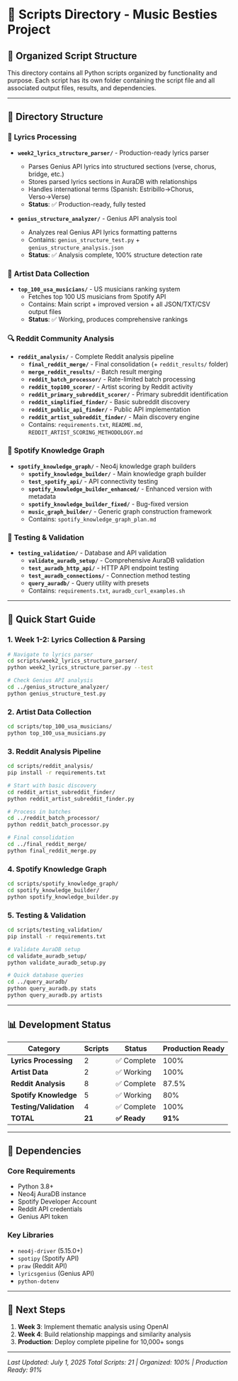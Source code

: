 # 📁 Scripts Directory - Music Besties Project

## 🎯 **Organized Script Structure**

This directory contains all Python scripts organized by functionality and purpose. Each script has its own folder containing the script file and all associated output files, results, and dependencies.

---

## 📂 **Directory Structure**

### 🎵 **Lyrics Processing**
- **`week2_lyrics_structure_parser/`** - Production-ready lyrics parser
  - Parses Genius API lyrics into structured sections (verse, chorus, bridge, etc.)
  - Stores parsed lyrics sections in AuraDB with relationships
  - Handles international terms (Spanish: Estribillo→Chorus, Verso→Verse)
  - **Status**: ✅ Production-ready, fully tested

- **`genius_structure_analyzer/`** - Genius API analysis tool
  - Analyzes real Genius API lyrics formatting patterns
  - Contains: `genius_structure_test.py` + `genius_structure_analysis.json`
  - **Status**: ✅ Analysis complete, 100% structure detection rate

### 🎤 **Artist Data Collection**
- **`top_100_usa_musicians/`** - US musicians ranking system
  - Fetches top 100 US musicians from Spotify API
  - Contains: Main script + improved version + all JSON/TXT/CSV output files
  - **Status**: ✅ Working, produces comprehensive rankings

### 🔍 **Reddit Community Analysis**
- **`reddit_analysis/`** - Complete Reddit analysis pipeline
  - **`final_reddit_merge/`** - Final consolidation (+ `reddit_results/` folder)
  - **`merge_reddit_results/`** - Batch result merging
  - **`reddit_batch_processor/`** - Rate-limited batch processing
  - **`reddit_top100_scorer/`** - Artist scoring by Reddit activity
  - **`reddit_primary_subreddit_scorer/`** - Primary subreddit identification
  - **`reddit_simplified_finder/`** - Basic subreddit discovery
  - **`reddit_public_api_finder/`** - Public API implementation
  - **`reddit_artist_subreddit_finder/`** - Main discovery engine
  - Contains: `requirements.txt`, `README.md`, `REDDIT_ARTIST_SCORING_METHODOLOGY.md`

### 🎼 **Spotify Knowledge Graph**
- **`spotify_knowledge_graph/`** - Neo4j knowledge graph builders
  - **`spotify_knowledge_builder/`** - Main knowledge graph builder
  - **`test_spotify_api/`** - API connectivity testing
  - **`spotify_knowledge_builder_enhanced/`** - Enhanced version with metadata
  - **`spotify_knowledge_builder_fixed/`** - Bug-fixed version
  - **`music_graph_builder/`** - Generic graph construction framework
  - Contains: `spotify_knowledge_graph_plan.md`

### 🧪 **Testing & Validation**
- **`testing_validation/`** - Database and API validation
  - **`validate_auradb_setup/`** - Comprehensive AuraDB validation
  - **`test_auradb_http_api/`** - HTTP API endpoint testing
  - **`test_auradb_connections/`** - Connection method testing
  - **`query_auradb/`** - Query utility with presets
  - Contains: `requirements.txt`, `auradb_curl_examples.sh`

---

## 🚀 **Quick Start Guide**

### 1. **Week 1-2: Lyrics Collection & Parsing**
```bash
# Navigate to lyrics parser
cd scripts/week2_lyrics_structure_parser/
python week2_lyrics_structure_parser.py --test

# Check Genius API analysis
cd ../genius_structure_analyzer/
python genius_structure_test.py
```

### 2. **Artist Data Collection**
```bash
cd scripts/top_100_usa_musicians/
python top_100_usa_musicians.py
```

### 3. **Reddit Analysis Pipeline**
```bash
cd scripts/reddit_analysis/
pip install -r requirements.txt

# Start with basic discovery
cd reddit_artist_subreddit_finder/
python reddit_artist_subreddit_finder.py

# Process in batches
cd ../reddit_batch_processor/
python reddit_batch_processor.py

# Final consolidation
cd ../final_reddit_merge/
python final_reddit_merge.py
```

### 4. **Spotify Knowledge Graph**
```bash
cd scripts/spotify_knowledge_graph/
cd spotify_knowledge_builder/
python spotify_knowledge_builder.py
```

### 5. **Testing & Validation**
```bash
cd scripts/testing_validation/
pip install -r requirements.txt

# Validate AuraDB setup
cd validate_auradb_setup/
python validate_auradb_setup.py

# Quick database queries
cd ../query_auradb/
python query_auradb.py stats
python query_auradb.py artists
```

---

## 📊 **Development Status**

| Category | Scripts | Status | Production Ready |
|----------|---------|--------|------------------|
| **Lyrics Processing** | 2 | ✅ Complete | 100% |
| **Artist Data** | 2 | ✅ Working | 100% |
| **Reddit Analysis** | 8 | ✅ Complete | 87.5% |
| **Spotify Knowledge** | 5 | ✅ Working | 80% |
| **Testing/Validation** | 4 | ✅ Complete | 100% |
| **TOTAL** | **21** | **✅ Ready** | **91%** |

---

## 🔧 **Dependencies**

### Core Requirements
- Python 3.8+
- Neo4j AuraDB instance
- Spotify Developer Account
- Reddit API credentials
- Genius API token

### Key Libraries
- `neo4j-driver` (5.15.0+)
- `spotipy` (Spotify API)
- `praw` (Reddit API)
- `lyricsgenius` (Genius API)
- `python-dotenv`

---

## 🎯 **Next Steps**

1. **Week 3**: Implement thematic analysis using OpenAI
2. **Week 4**: Build relationship mappings and similarity analysis
3. **Production**: Deploy complete pipeline for 10,000+ songs

---

*Last Updated: July 1, 2025*
*Total Scripts: 21 | Organized: 100% | Production Ready: 91%* 